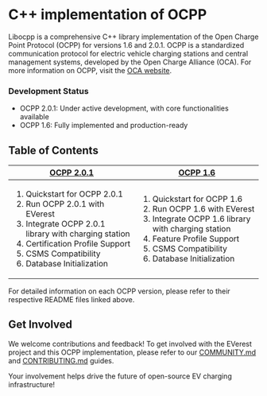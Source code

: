 
# C++ implementation of OCPP

Libocpp is a comprehensive C++ library implementation of the Open Charge Point Protocol (OCPP) for versions 1.6 and 2.0.1. OCPP is a standardized communication protocol for electric vehicle charging stations and central management systems, developed by the Open Charge Alliance (OCA). For more information on OCPP, visit the [OCA website](https://openchargealliance.org/protocols/open-charge-point-protocol/).

### Development Status

- OCPP 2.0.1: Under active development, with core functionalities available
- OCPP 1.6: Fully implemented and production-ready


## Table of Contents

| <a href="OCPP-2-0-1.md"  target="_blank">OCPP 2.0.1</a> | [OCPP 1.6](OCPP-1-6.md) |
|--|--|
| <ol><li>Quickstart for OCPP 2.0.1</li><li>Run OCPP 2.0.1 with EVerest</li><li>Integrate OCPP 2.0.1 library with charging station</li><li>Certification Profile Support</li><li>CSMS Compatibility</li><li>Database Initialization</li></ol> | <ol><li>Quickstart for OCPP 1.6</li><li>Run OCPP 1.6 with EVerest</li><li>Integrate OCPP 1.6 library with charging station</li><li>Feature Profile Support</li><li>CSMS Compatibility</li><li>Database Initialization</li></ol> |

For detailed information on each OCPP version, please refer to their respective README files linked above.

## Get Involved

We welcome contributions and feedback! To get involved with the EVerest project and this OCPP implementation, please refer to our [COMMUNITY.md](https://github.com/EVerest/EVerest/blob/main/COMMUNITY.md) and [CONTRIBUTING.md](https://github.com/EVerest/EVerest/blob/main/CONTRIBUTING.md) guides.

Your involvement helps drive the future of open-source EV charging infrastructure!
